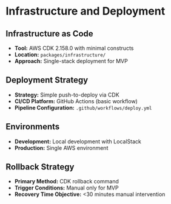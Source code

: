 # Infrastructure and Deployment

## Infrastructure as Code
- **Tool:** AWS CDK 2.158.0 with minimal constructs
- **Location:** `packages/infrastructure/`
- **Approach:** Single-stack deployment for MVP

## Deployment Strategy
- **Strategy:** Simple push-to-deploy via CDK
- **CI/CD Platform:** GitHub Actions (basic workflow)
- **Pipeline Configuration:** `.github/workflows/deploy.yml`

## Environments
- **Development:** Local development with LocalStack
- **Production:** Single AWS environment

## Rollback Strategy
- **Primary Method:** CDK rollback command
- **Trigger Conditions:** Manual only for MVP
- **Recovery Time Objective:** <30 minutes manual intervention
